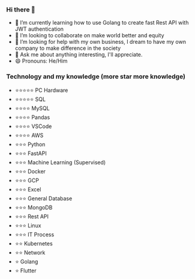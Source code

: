 ### Hi there 👋

<!--
**leokri89/leokri89** is a ✨ _special_ ✨ repository because its `README.md` (this file) appears on your GitHub profile.

Here are some ideas to get you started:

- 🔭 I’m currently working on ...
- 🌱 I’m currently learning ...
- 👯 I’m looking to collaborate on ...
- 🤔 I’m looking for help with ...
- 💬 Ask me about ...
- 📫 How to reach me: ...
- 😄 Pronouns: ...
- ⚡ Fun fact: ...
-->

- 🌱 I’m currently learning how to use Golang to create fast Rest API with JWT authentication
- 👯 I’m looking to collaborate on make world better and equity
- 🤔 I’m looking for help with my own business, I dream to have my own company to make difference in the society
- 💬 Ask me about anything interesting, I'll appreciate.
- 😄 Pronouns: He/Him

### Technology and my knowledge (more star more knowledge)

- :star::star::star::star::star: PC Hardware
- :star::star::star::star::star: SQL
- :star::star::star::star: MySQL
- :star::star::star::star: Pandas
- :star::star::star::star: VSCode
- :star::star::star::star: AWS
- :star::star::star: Python
- :star::star::star: FastAPI
- :star::star::star: Machine Learning (Supervised)
- :star::star::star: Docker
- :star::star::star: GCP
- :star::star::star: Excel
- :star::star::star: General Database
- :star::star::star: MongoDB
- :star::star::star: Rest API
- :star::star::star: Linux
- :star::star::star: IT Process
- :star::star: Kubernetes
- :star::star: Network
- :star: Golang
- :star: Flutter
